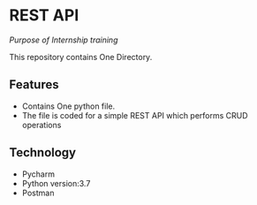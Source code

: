 # REST API

*Purpose of Internship training*

This repository contains One Directory.

## Features
* Contains One python file.
* The file is coded for a simple REST API which performs CRUD operations

## Technology
* Pycharm
* Python version:3.7
* Postman
